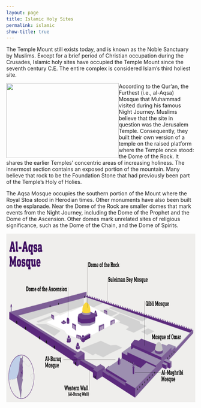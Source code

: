 ```yaml
---
layout: page
title: Islamic Holy Sites
permalink: islamic
show-title: true
---
```

The Temple Mount still exists today, and is known as the Noble Sanctuary by Muslims. Except for a brief period of Christian occupation during the Crusades, Islamic holy sites have occupied the Temple Mount since the seventh century C.E. The entire complex is considered Islam’s third holiest site.


<img align="left" width="300" height="200" src="https://media.snl.no/media/134591/standard_iStock-697709732.jpg">According to the Qur’an, the Furthest (i.e., al-Aqsa) Mosque that Muhammad visited during his famous Night Journey. Muslims believe that the site in question was the Jerusalem Temple. Consequently, they built their own version of a temple on the raised platform where the Temple once stood: the Dome of the Rock. It shares the earlier Temples’ concentric areas of increasing holiness. The innermost section contains an exposed portion of the mountain. Many believe that rock to be the Foundation Stone that had previously been part of the Temple’s Holy of Holies.

The Aqsa Mosque occupies the southern portion of the Mount where the Royal Stoa stood in Herodian times. Other monuments have also been built on the esplanade. Near the Dome of the Rock are smaller domes that mark events from the Night Journey, including the Dome of the Prophet and the Dome of the Ascension. Other domes mark unrelated sites of religious significance, such as the Dome of the Chain, and the Dome of Spirits.

<p  align="center"><img width="800" height="450" src="al-aqsa.png">
